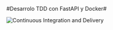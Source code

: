 #Desarrolo TDD con FastAPI y Docker#

![Continuous Integration and Delivery](https://github.com/giangrobert/tdd_docker_gian/workflows/Continuous%20Integration%20and%20Delivery/badge.svg?branch=main)